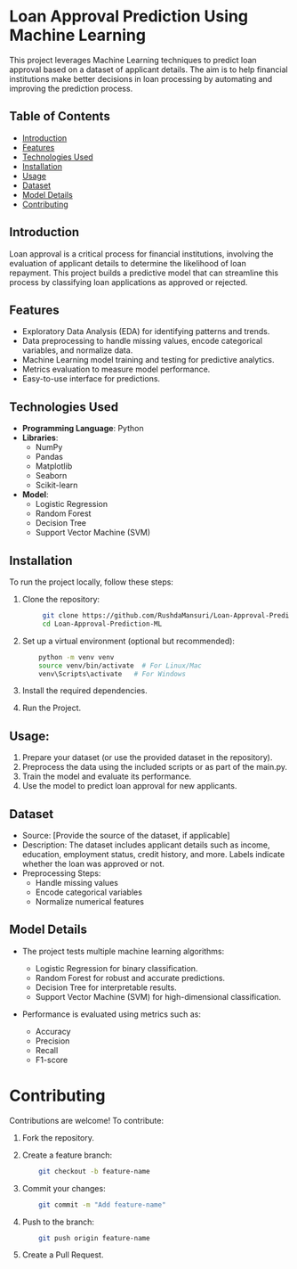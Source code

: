 # Loan Approval Prediction Using Machine Learning

This project leverages Machine Learning techniques to predict loan approval based on a dataset of applicant details. The aim is to help financial institutions make better decisions in loan processing by automating and improving the prediction process.

## Table of Contents

- [Introduction](#introduction)
- [Features](#features)
- [Technologies Used](#technologies-used)
- [Installation](#installation)
- [Usage](#usage)
- [Dataset](#dataset)
- [Model Details](#model-details)
- [Contributing](#contributing)

## Introduction

Loan approval is a critical process for financial institutions, involving the evaluation of applicant details to determine the likelihood of loan repayment. This project builds a predictive model that can streamline this process by classifying loan applications as approved or rejected.

## Features

- Exploratory Data Analysis (EDA) for identifying patterns and trends.
- Data preprocessing to handle missing values, encode categorical variables, and normalize data.
- Machine Learning model training and testing for predictive analytics.
- Metrics evaluation to measure model performance.
- Easy-to-use interface for predictions.

## Technologies Used

- **Programming Language**: Python
- **Libraries**:
  - NumPy
  - Pandas
  - Matplotlib
  - Seaborn
  - Scikit-learn
- **Model**:
  - Logistic Regression
  - Random Forest
  - Decision Tree
  - Support Vector Machine (SVM)

## Installation

To run the project locally, follow these steps:

1. Clone the repository:

   ```bash
        git clone https://github.com/RushdaMansuri/Loan-Approval-Prediction-ML.git
        cd Loan-Approval-Prediction-ML
   ```

2. Set up a virtual environment (optional but recommended):

   ```bash
       python -m venv venv
       source venv/bin/activate  # For Linux/Mac
       venv\Scripts\activate   # For Windows
   ```

3. Install the required dependencies.

4. Run the Project.

## Usage:

1. Prepare your dataset (or use the provided dataset in the repository).
2. Preprocess the data using the included scripts or as part of the main.py.
3. Train the model and evaluate its performance.
4. Use the model to predict loan approval for new applicants.

## Dataset

- Source: [Provide the source of the dataset, if applicable]
- Description: The dataset includes applicant details such as income, education, employment status, credit history, and more. Labels indicate whether the loan was approved or not.
- Preprocessing Steps:
  - Handle missing values
  - Encode categorical variables
  - Normalize numerical features

## Model Details

- The project tests multiple machine learning algorithms:

  - Logistic Regression for binary classification.
  - Random Forest for robust and accurate predictions.
  - Decision Tree for interpretable results.
  - Support Vector Machine (SVM) for high-dimensional classification.

- Performance is evaluated using metrics such as:
  - Accuracy
  - Precision
  - Recall
  - F1-score

# Contributing

Contributions are welcome! To contribute:

1. Fork the repository.

2. Create a feature branch:

   ```bash
       git checkout -b feature-name
   ```

3. Commit your changes:

   ```bash
       git commit -m "Add feature-name"
   ```

4. Push to the branch:

   ```bash
       git push origin feature-name
   ```

5. Create a Pull Request.
